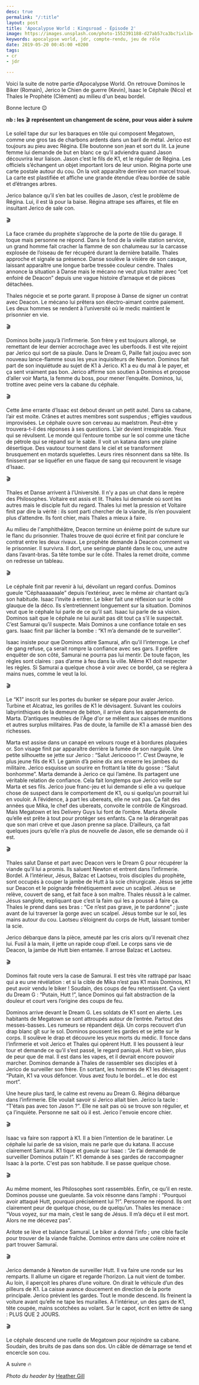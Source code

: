 ```yaml
---
desc: true
permalink: "/:title"
layout: post
title: 'Apocalypse World : Kingsroad - Épisode 2'
image: https://images.unsplash.com/photo-1552391188-d27ab57ca3bc?ixlib=rb-1.2.1&ixid=eyJhcHBfaWQiOjEyMDd9&auto=format&fit=crop&w=1050&q=80
keywords: apocalypse world, jdr, compte-rendu, jeu de rôle
date: 2019-05-20 00:45:00 +0200
tags:
- cr
- jdr

---
```

Voici la suite de notre partie d’Apocalypse World. On retrouve Dominos le Biker (Romain), Jerico le Chien de guerre (Kevin), Isaac le Céphale (Nico) et Thales le Prophète (Clément) au milieu d'un beau bordel.

Bonne lecture 😉

**nb : les** 🎬 **représentent un changement de scène, pour vous aider à suivre**

Le soleil tape dur sur les baraques en tôle qui composent Megatown, comme une gros tas de charbons ardents dans un baril de métal. Jerico est toujours au pieu avec Régina. Elle boutonne son jean et sort du lit. La jeune femme lui demande de but en blanc ce qu’il adviendra quand Jason découvrira leur liaison. Jason c’est le fils de K1, et le régulier de Régina. Les officiels s’échangent un objet important lors de leur union. Régina porte une carte postale autour du cou. On la voit apparaître derrière son marcel troué. La carte est plastifiée et affiche une grande étendue d’eau bordée de sable et d’étranges arbres.

Jerico balance qu’il s’en bat les couilles de Jason, c’est le problème de Régina. Lui, il est là pour la baise. Régina attrape ses affaires, et file en insultant Jerico de sale con.

🎬

La face cramée du prophète s’approche de la porte de tôle du garage. Il toque mais personne ne répond. Dans le fond de la vieille station service, un grand homme fait cracher la flamme de son chalumeau sur la carcasse explosée de l’oiseau de fer récupéré durant la dernière bataille. Thales approche et signale sa présence. Danse soulève la visière de son casque, laissant apparaître une longue barbe tressée couleur cendre. Thales annonce la situation à Danse mais le mécano ne veut plus traiter avec “cet enfoiré de Deacon” depuis une vague histoire d’arnaque et de pièces détachées.

Thales négocie et se porte garant. Il propose à Danse de signer un contrat avec Deacon. Le mécano lui prêtera son électro-aimant contre paiement. Les deux hommes se rendent à l’université où le medic maintient le prisonnier en vie.

🎬

Dominos boîte jusqu’à l’infirmerie. Son frère y est toujours allongé, se remettant de leur dernier accrochage avec les uberfoods. Il est vite rejoint par Jerico qui sort de sa piaule. Dans le Dream G, Paille fait joujou avec son nouveau lance-flamme sous les yeux inquisiteurs de Newton. Dominos fait part de son inquiétude au sujet de K1 à Jerico. K1 a eu du mal à le payer, et ça sent vraiment pas bon. Jerico affirme son soutien à Dominos et propose d’aller voir Marta, la femme du boss, pour mener l’enquête. Dominos, lui, trottine avec peine vers la cabane du céphale.

🎬

Cette âme errante d’Isaac est debout devant un petit autel. Dans sa cabane, l’air est moite. Crânes et autres membres sont suspendus ; effigies vaudous improvisées. Le céphale ouvre son cerveau au maelstrom. Peut-être y trouvera-t-il des réponses à ses questions. L’air devient irrespirable. Yeux qui se révulsent. Le monde qui l’entoure tombe sur le sol comme une tâche de pétrole qui se répand sur le sable. Il voit un katana dans une plaine désertique. Des vautour tournent dans le ciel et se transforment brusquement en motards squelettes. Leurs rires résonnent dans sa tête. Ils finissent par se liquéfier en une flaque de sang qui recouvrent le visage d’Isaac.

🎬

Thales et Danse arrivent à l’Université. Il n’y a pas un chat dans le repère des Philosophes. Voltaire est assis et lit. Thales lui demande où sont les autres mais le disciple fuit du regard. Thales lui met la pression et Voltaire finit par dire la vérité : ils sont parti chercher de la viande, ils n’en pouvaient plus d’attendre. Ils font chier, mais Thales a mieux à faire.

Au milieu de l'amphithéâtre, Deacon termine un énième point de suture sur le flanc du prisonnier. Thales trouve de quoi écrire et finit par conclure le contrat entre les deux rivaux. Le prophète demande à Deacon comment va le prisonnier. Il survivra. Il dort, une seringue planté dans le cou, une autre dans l’avant-bras. Sa tête tombe sur le côté. Thales la remet droite, comme on redresse un tableau.

🎬

Le céphale finit par revenir à lui, dévoilant un regard confus. Dominos gueule “Céphaaaaaaale” depuis l’extérieur, avec le même air chantant qu’à son habitude. Isaac l’invite à entrer. Le biker fait une réflexion sur le côté glauque de la déco. Ils s’entretiennent longuement sur la situation. Dominos veut que le céphale lui parle de ce qu’il sait. Isaac lui parle de sa vision. Dominos sait que le céphale ne lui aurait pas dit tout ça s’il le suspectait. C’est Samurai qu’il suspecte. Mais Dominos a une confiance totale en ses gars. Isaac finit par lâcher la bombe : “K1 m’a demandé de te surveiller”.

Isaac insiste pour que Dominos attire Samurai, afin qu’il l’interroge. Le chef de gang refuse, ça serait rompre la confiance avec ses gars. Il préfère enquêter de son côté, Samurai ne pourra pas lui mentir. De toute façon, les règles sont claires : pas d’arme à feu dans la ville. Même K1 doit respecter les règles. Si Samurai a quelque chose à voir avec ce bordel, ça se réglera à mains nues, comme le veut la loi.

🎬

Le “K1” inscrit sur les portes du bunker se sépare pour avaler Jerico. Turbine et Alcatraz, les gorilles de K1 le dévisagent. Suivant les couloirs labyrinthiques de la demeure de béton, il arrive dans les appartements de Marta. D’antiques meubles de l'Âge d'or se mêlent aux caisses de munitions et autres surplus militaires. Pas de doute, la famille de K1 a amassé bien des richesses.

Marta est assise dans un canapé en velours rouge et à bordures plaquées or. Son visage finit par apparaître derrière la fumée de son narguilé. Une petite silhouette se jette sur Jerico : “Salut Jericoooo !”. C’est Dwayne, le plus jeune fils de K1. Le gamin d’à peine dix ans enserre les jambes du militaire. Jerico esquisse un sourire en frottant la tête du gosse : “Salut bonhomme”. Marta demande à Jerico ce qui l’amène. Ils partagent une véritable relation de confiance. Cela fait longtemps que Jerico veille sur Marta et ses fils. Jerico joue franc-jeu et lui demande si elle a vu quelque chose de suspect dans le comportement de K1, ou si quelqu’un pourrait lui en vouloir. A l’évidence, à part les ubereats, elle ne voit pas. Ça fait des années que Mika, le chef des ubereats, convoite le contrôle de Kingsroad. Mais Megatown et les Delivery Guys lui font de l’ombre. Marta dévoile qu’elle est prête à tout pour protéger ses enfants. Ça ne la dérangerait pas que son mari crève et que Jason prenne sa place. D’ailleurs, ça fait quelques jours qu’elle n’a plus de nouvelle de Jason, elle se demande où il est.

🎬

Thales salut Danse et part avec Deacon vers le Dream G pour récupérer la viande qu’il lui a promis. Ils saluent Newton et entrent dans l’infirmerie. Bordel. A l’intérieur, Jésus, Balzac et Laotseu, trois disciples du prophète, sont occupés à couper la jambe de Hutt à la scie chirurgicale. Jésus se jette sur Deacon et le poignarde frénétiquement avec un scalpel. Jésus se relève, couvert de sang, et fait face à son maître. Thales réussit à le calmer. Jésus sanglote, expliquant que c’est la faim qui les a poussé à faire ça. Thales le prend dans ses bras : “Ce n’est pas grave, je te pardonne” ; juste avant de lui traverser la gorge avec un scalpel. Jésus tombe sur le sol, les mains autour du cou. Laotseu s’éloignent du corps de Hutt, laissant tomber la scie.

Jerico débarque dans la pièce, ameuté par les cris alors qu’il revenait chez lui. Fusil à la main, il jette un rapide coup d’œil. Le corps sans vie de Deacon, la jambe de Hutt bien entamée. Il arrose Balzac et Laotseu.

🎬

Dominos fait route vers la case de Samurai. Il est très vite rattrapé par Isaac qui a eu une révélation : et si la cible de Mika n’est pas K1 mais Dominos, K1 peut avoir vendu le biker ! Soudain, des coups de feu retentissent. Ça vient du Dream G : “Putain, Hutt !”, lance Dominos qui fait abstraction de la douleur et court vers l’origine des coups de feu.

Dominos arrive devant le Dream G. Les soldats de K1 sont en alerte. Les habitants de Megatown se sont attroupés autour de l’entrée. Partout des messes-basses. Les rumeurs se répandent déjà. Un corps recouvert d’un drap blanc gît sur le sol. Dominos poussent les gardes et se jette sur le corps. Il soulève le drap et découvre les yeux morts du médic. Il fonce dans l’infirmerie et voit Jerico et Thales qui opèrent Hutt. Il les poussent à leur tour et demande ce qu’il s’est passé, le regard paniqué. Hutt va bien, plus de peur que de mal. Il est dans les vapes, et il devrait encore pouvoir marcher. Dominos demande à Thales de rassembler ses disciples et à Jerico de surveiller son frère. En sortant, les hommes de K1 les dévisagent : “Putain, K1 va vous défoncer. Vous avez foutu le bordel… et le doc est mort”.

Une heure plus tard, le calme est revenu au Dream G. Régina débarque dans l’infirmerie. Elle voulait savoir si Jerico allait bien. Jerico la tacle : “T’étais pas avec ton Jason ?”. Elle ne sait pas où se trouve son régulier, et ça l’inquiète. Personne ne sait où il est. Jerico l'envoie encore chier.

🎬

Isaac va faire son rapport à K1. Il a bien l’intention de le baratiner. Le céphale lui parle de sa vision, mais ne parle que du katana. Il accuse clairement Samurai. K1 tique et gueule sur Isaac : “Je t’ai demandé de surveiller Dominos putain !”. K1 demande à ses gardes de raccompagner Isaac à la porte. C'est pas son habitude. Il se passe quelque chose.

🎬

Au même moment, les Philosophes sont rassemblés. Enfin, ce qu’il en reste. Dominos pousse une gueulante. Sa voix résonne dans l’amphi : “Pourquoi avoir attaqué Hutt, pourquoi précisément lui ?!”. Personne ne répond. Ils ont clairement peur de quelque chose, ou de quelqu’un. Thales les menace : “Vous voyez, sur ma main, c’est le sang de Jésus. Il m’a déçu et il est mort. Alors ne me décevez pas”.

Aritote se lève et balance Samuraï. Le biker a donné l’info ; une cible facile pour trouver de la viande fraîche. Dominos entre dans une colère noire et part trouver Samuraï.

🎬

Jerico demande à Newton de surveiller Hutt. Il va faire une ronde sur les remparts. Il allume un cigare et regarde l’horizon. La nuit vient de tomber. Au loin, il aperçoit les phares d’une voiture. On dirait le véhicule d’un des pilleurs de K1. La caisse avance doucement en direction de la porte principale. Jerico prévient les gardes. Tout le monde descend. Ils freinent la voiture avant qu’elle ne tape les murailles. A l’intérieur, un des gars de K1, tête coupée, mains scotchées au volant. Sur le capot, écrit en lettre de sang : PLUS QUE 2 JOURS.

🎬

Le céphale descend une ruelle de Megatown pour rejoindre sa cabane. Soudain, des bruits de pas dans son dos. Un câble de démarrage se tend et encercle son cou.

A suivre 🔥

_Photo du header by_ [Heather Gill](https://unsplash.com/@heathergill)